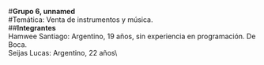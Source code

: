 #**Grupo 6, unnamed**\
#Temática: Venta de instrumentos y música.\
##**Integrantes**\
Hamwee Santiago: Argentino, 19 años, sin experiencia en programación. De Boca.\
Seijas Lucas: Argentino, 22 años\
